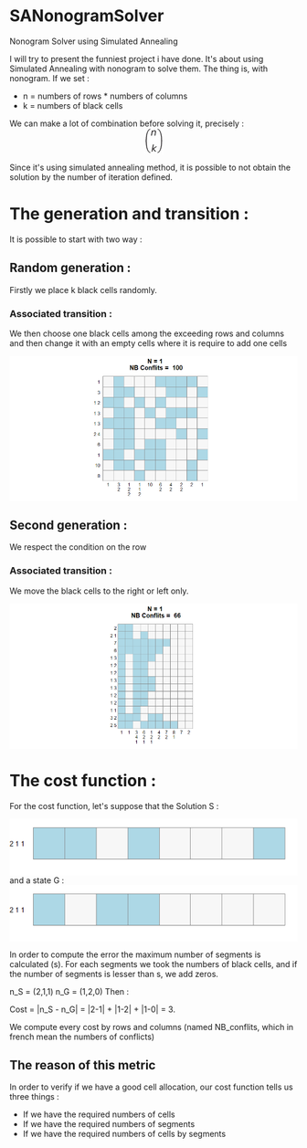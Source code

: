 # SANonogramSolver
Nonogram Solver using Simulated Annealing

I will try to present the funniest project i have done. It's about using Simulated Annealing with nonogram to solve them.
The thing is, with nonogram. If we set : 
- n = numbers of rows * numbers of columns
- k = numbers of black cells

We can make a lot of combination before solving it, precisely : <img src="https://raw.githubusercontent.com/ezulfica/SANonogramSolver/main/img/binom.png" style="display: block; margin: auto;" />

Since it's using simulated annealing method, it is possible to not obtain the solution by the number of iteration defined. 

# The generation and transition :

It is possible to start with two way : 

## Random generation : 
Firstly we place k black cells randomly. 

### Associated transition : 
We then choose one black cells among the exceeding rows and columns and then change it with an empty cells where it is require to add one cells

<img src="https://raw.githubusercontent.com/ezulfica/SANonogramSolver/main/img/ezgif-7-254174d756.gif" style="display: block; margin: auto;" />

## Second generation : 
We respect the condition on the row

### Associated transition :
We move the black cells to the right or left only. 

<img src="https://raw.githubusercontent.com/ezulfica/SANonogramSolver/main/img/ezgif-7-b83879f7d8.gif" style="display: block; margin: auto;" />

# The cost function : 

For the cost function, let's suppose that the Solution S : 

<img src="https://raw.githubusercontent.com/ezulfica/SANonogramSolver/main/img/err1.png" style="display: block; margin: auto;" />
and a state G : 

<img src="https://raw.githubusercontent.com/ezulfica/SANonogramSolver/main/img/err2.png" style="display: block; margin: auto;" />

In order to compute the error the maximum number of segments is calculated (s). 
For each segments we took the numbers of black cells, and if the number of segments is lesser than s, we add zeros. 

n_S = (2,1,1)
n_G = (1,2,0)
Then : 

Cost = |n_S - n_G| = |2-1| + |1-2| + |1-0| = 3. 

We compute every cost by rows and columns (named NB_conflits, which in french mean the numbers of conflicts)

## The reason of this metric
In order to verify if we have a good cell allocation, our cost function tells us three things : 
- If we have the required numbers of cells
- If we have the required numbers of segments
- If we have the required numbers of cells by segments



